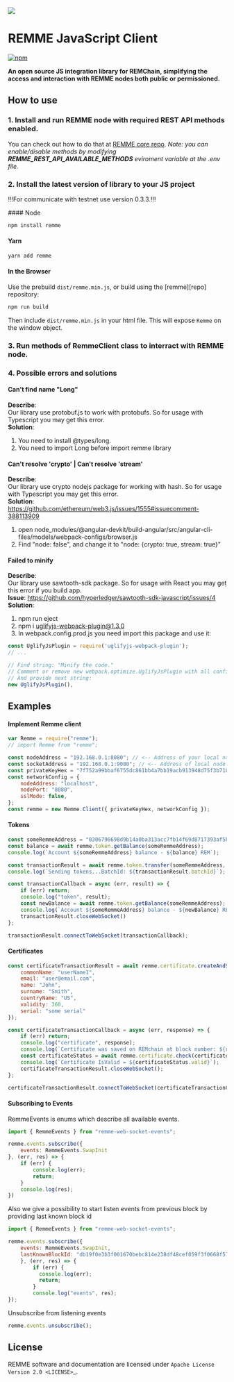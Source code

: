 <img src="https://avatars1.githubusercontent.com/u/29229038" />

REMME JavaScript Client
==========
[![npm](https://img.shields.io/npm/dm/remme.svg)](https://www.npmjs.com/package/remme)

**An open source JS integration library for REMChain, simplifying the access and interaction with REMME nodes both public or permissioned.**

## How to use
### 1. Install and run REMME node with required REST API methods  enabled.
You can check out how to do that at [REMME core repo](https://github.com/Remmeauth/remme-core/).
*Note: you can enable/disable methods by modifying **REMME_REST_API_AVAILABLE_METHODS** eviroment variable at the .env file.*

### 2. Install the latest version of library to your JS project
<p color="red">!!!For communicate with testnet use version 0.3.3.!!!</p>
#### Node

```bash
npm install remme
```

#### Yarn

```bash
yarn add remme
```

#### In the Browser

Use the prebuild ``dist/remme.min.js``, or
build using the [remme][repo] repository:

```bash
npm run build
```

Then include `dist/remme.min.js` in your html file.
This will expose `Remme` on the window object.

### 3. Run methods of **RemmeClient** class to interract with REMME node.

### 4. Possible errors and solutions
#### Can't find name "Long"
**Describe**:<br />
Our library use protobuf.js to work with protobufs.
So for usage with Typescript you may get this error.<br />
**Solution**:<br />
1. You need to install @types/long.<br />
2. You need to import Long before import remme library

#### Can't resolve 'crypto' | Can't resolve 'stream'
**Describe**:<br />
Our library use crypto nodejs package for working with hash.
So for usage with Typescript you may get this error.<br />
**Solution**:<br />
https://github.com/ethereum/web3.js/issues/1555#issuecomment-388113909<br />
1. open node_modules/@angular-devkit/build-angular/src/angular-cli-files/models/webpack-configs/browser.js
2. Find "node: false", and change it to "node: {crypto: true, stream: true}"

#### Failed to minify
**Describe**:<br />
Our library use sawtooth-sdk package.
So for usage with React you may get this error if you build app.<br />
**Issue**: https://github.com/hyperledger/sawtooth-sdk-javascript/issues/4<br />
**Solution**:<br />
1. npm run eject
2. npm i uglifyjs-webpack-plugin@1.3.0
3. In webpack.config.prod.js you need import this package and use it:

```js
const UglifyJsPlugin = require('uglifyjs-webpack-plugin');
// ...

// Find string: "Minify the code."
// Comment or remove new webpack.optimize.UglifyJsPlugin with all configuration after this string.
// And provide next string:
new UglifyJsPlugin(),
```


## Examples
#### Implement Remme client
```js
var Remme = require("remme");
// import Remme from "remme";

const nodeAddress = "192.168.0.1:8080"; // <-- Address of your local node's REST API server (localhost:8080) by default
const socketAddress = "192.168.0.1:9080"; // <-- Address of local node's WebSocket server (localhost:9080) by default
const privateKeyHex = "7f752a99bbaf6755dc861bb4a7bb19acb913948d75f3b718ff4545d01d9d4f10";
const networkConfig = {
    nodeAddress: "localhost",
    nodePort: "8080",
    sslMode: false,
};
const remme = new Remme.Client({ privateKeyHex, networkConfig });
```

#### Tokens
```js
const someRemmeAddress = "0306796698d9b14a0ba313acc7fb14f69d8717393af5b02cc292d72009b97d8759";
const balance = await remme.token.getBalance(someRemmeAddress);
console.log(`Account ${someRemmeAddress} balance - ${balance} REM`);

const transactionResult = await remme.token.transfer(someRemmeAddress, 100);
console.log(`Sending tokens...BatchId: ${transactionResult.batchId}`);

const transactionCallback = async (err, result) => {
    if (err) return;
    console.log("token", result);
    const newBalance = await remme.token.getBalance(someRemmeAddress);
    console.log(`Account ${someRemmeAddress} balance - ${newBalance} REM`);
    transactionResult.closeWebSocket()
};

transactionResult.connectToWebSocket(transactionCallback);

```

#### Certificates
```js
const certificateTransactionResult = await remme.certificate.createAndStore({
    commonName: "userName1",
    email: "user@email.com",
    name: "John",
    surname: "Smith",
    countryName: "US",
    validity: 360,
    serial: "some serial"
});

const certificateTransactionCallback = async (err, response) => {
    if (err) return;
    console.log("certificate", response);
    console.log(`Certificate was saved on REMchain at block number: ${response.block_number}`);
    const certificateStatus = await remme.certificate.check(certificateTransactionResult.certificate);
    console.log(`Certificate IsValid = ${certificateStatus.valid}`);
    certificateTransactionResult.closeWebSocket();
};

certificateTransactionResult.connectToWebSocket(certificateTransactionCallback);
```

#### Subscribing to Events
RemmeEvents is enums which describe all available events.
```js
import { RemmeEvents } from "remme-web-socket-events";

remme.events.subscribe({
    events: RemmeEvents.SwapInit
}, (err, res) => {
    if (err) {
        console.log(err);
        return;
    }
    console.log(res);
})
```

Also we give a possibility to start listen events from previous block by providing last known block id

```js
import { RemmeEvents } from "remme-web-socket-events";

remme.events.subscribe({
    events: RemmeEvents.SwapInit,
    lastKnownBlockId: "db19f0e3b3f001670bebc814e238df48cef059f3f0668f57702ba9ff0c4b8ec45c7298f08b4c2fa67602da27a84b3df5dc78ce0f7774b3d3ae094caeeb9cbc82"
    }, (err, res) => {
        if (err) {
          console.log(err);
          return;
        }
        console.log("events", res);
});
```

Unsubscribe from listening events

```js
remme.events.unsubscribe();
```

## License

REMME software and documentation are licensed under `Apache License Version 2.0 <LICENSE>`_.
